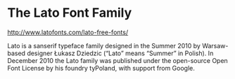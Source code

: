 # The Lato Font Family

http://www.latofonts.com/lato-free-fonts/

Lato is a sanserif type­face fam­ily designed in the Sum­mer 2010 by Warsaw-​​based designer Łukasz Dziedzic (“Lato” means “Sum­mer” in Pol­ish). In Decem­ber 2010 the Lato fam­ily was pub­lished under the open-​​source Open Font License by his foundry tyPoland, with sup­port from Google.
